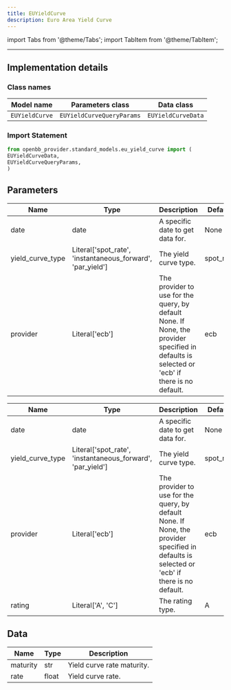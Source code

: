 ```yaml
---
title: EUYieldCurve
description: Euro Area Yield Curve
---
```


<!-- markdownlint-disable MD012 MD031 MD033 -->

import Tabs from '@theme/Tabs';
import TabItem from '@theme/TabItem';

---

## Implementation details

### Class names

| Model name | Parameters class | Data class |
| ---------- | ---------------- | ---------- |
| `EUYieldCurve` | `EUYieldCurveQueryParams` | `EUYieldCurveData` |

### Import Statement

```python
from openbb_provider.standard_models.eu_yield_curve import (
EUYieldCurveData,
EUYieldCurveQueryParams,
)
```

## Parameters

<Tabs>
<TabItem value="standard" label="Standard">

| Name | Type | Description | Default | Optional |
| ---- | ---- | ----------- | ------- | -------- |
| date | date | A specific date to get data for. | None | True |
| yield_curve_type | Literal['spot_rate', 'instantaneous_forward', 'par_yield'] | The yield curve type. | spot_rate | True |
| provider | Literal['ecb'] | The provider to use for the query, by default None. If None, the provider specified in defaults is selected or 'ecb' if there is no default. | ecb | True |
</TabItem>

<TabItem value='ecb' label='ecb'>

| Name | Type | Description | Default | Optional |
| ---- | ---- | ----------- | ------- | -------- |
| date | date | A specific date to get data for. | None | True |
| yield_curve_type | Literal['spot_rate', 'instantaneous_forward', 'par_yield'] | The yield curve type. | spot_rate | True |
| provider | Literal['ecb'] | The provider to use for the query, by default None. If None, the provider specified in defaults is selected or 'ecb' if there is no default. | ecb | True |
| rating | Literal['A', 'C'] | The rating type. | A | True |
</TabItem>

</Tabs>

## Data

<Tabs>
<TabItem value="standard" label="Standard">

| Name | Type | Description |
| ---- | ---- | ----------- |
| maturity | str | Yield curve rate maturity. |
| rate | float | Yield curve rate. |
</TabItem>

</Tabs>

